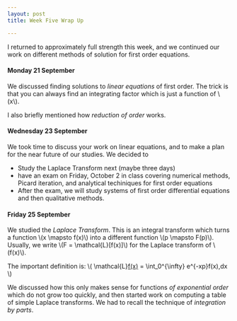 ```yaml
---
layout: post
title: Week Five Wrap Up

---
```


I returned to approximately full strength this week, and we continued our work
on different methods of solution for first order equations.

#### Monday 21 September

We discussed finding solutions to _linear equations_ of first order. The trick
is that you can always find an integrating factor which is just a function of
\\(x\\).

I also briefly mentioned how _reduction of order_ works.

#### Wednesday 23 September

We took time to discuss your work on linear equations, and to make a plan for
the near future of our studies. We decided to

  * Study the Laplace Transform next (maybe three days)
  * have an exam on Friday, October 2 in class covering numerical methods,
    Picard iteration, and analytical techiniques for first order equations
  * After the exam, we will study systems of first order differential
    equations and then qualitative methods.

#### Friday 25 September

We studied the _Laplace Transform_. This is an integral transform which turns
a function \\(x \mapsto f(x)\\) into a different function \\(p \mapsto F(p)\\).
Usually, we write \\(F = \mathcal{L}[f(x)]\\) for the Laplace transform of \\(f(x)\\).

The important definition is: \\( \mathcal{L}[f(x)](p) = \int_0^{\infty} e^{-xp}f(x)\,dx \\)

We discussed how this only makes sense for functions _of exponential order_
which do not grow too quickly, and then started work on computing a table of
simple Laplace transforms. We had to recall the technique of _integration by parts_.